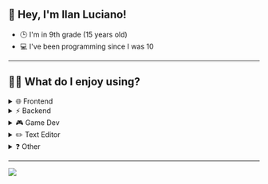 <h2>👋 Hey, I'm Ilan Luciano!</h2>  
<ul>
    <li>🕒 I'm in 9th grade (15 years old)</li>
    <li>💻 I've been programming since I was 10</li>
</ul>
<hr>

<h2>👨‍💻 What do I enjoy using?</h2>  
<details>
    <summary>🌐 Frontend</summary>
    <img height="20px" src="https://img.shields.io/badge/html5-%23E34F26.svg?style=flat-square&logo=html5&logoColor=white"></img>
    <img height="20px" src="https://img.shields.io/badge/css3-%231572B6.svg?style=flat-square&logo=css3&logoColor=white"></img>
    <img height="20px" src="https://img.shields.io/badge/js-%23323330.svg?style=flat-square&logo=javascript&logoColor=%23F7DF1E"></img>
</details>
<details>
    <summary>⚡ Backend</summary>
    <img height="20px" src="https://img.shields.io/badge/node-6DA55F?style=flat-square&logo=node.js&logoColor=white"></img>
    <img height="20px" src="https://img.shields.io/badge/express-%23404d59.svg?style=flat-square&logo=express&logoColor=%2361DAFB"></img>
</details>
<details>
    <summary>🎮 Game Dev</summary>
    <img height="20px" src="https://img.shields.io/badge/unity-%23F5F5F5.svg?style=flat-square&logo=Unity&logoColor=black"></img>
    <img height="20px" src="https://img.shields.io/badge/c%23-%23239120.svg?style=flat-square&logo=c-sharp&logoColor=white"></img>
</details>
<details>
    <summary>✏️ Text Editor</summary> 
    <img height="20px" src="https://img.shields.io/badge/vsc-0078d7.svg?style=flat-square&logo=visual-studio-code&logoColor=white"></img>
</details>
<details>
    <summary>❓ Other</summary>
    <img height="20px" src="https://img.shields.io/badge/win10-0078D6?style=flat-square&logo=windows&logoColor=white"></img>
</details>
<hr>
<image src="https://komarev.com/ghpvc/?username=ilanluci&color=grey&style=flat-square"></image>

